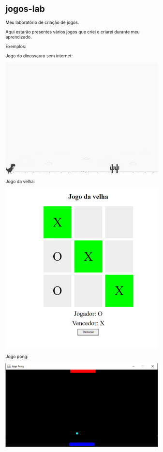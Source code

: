 # jogos-lab

Meu laboratório de criação de jogos.

Aqui estarão presentes vários jogos que criei e criarei durante meu aprendizado.

Exemplos:

Jogo do dinossauro sem internet:

![Exemplo jogo](./assets/example.png)

Jogo da velha:

![Exemplo jogo](./assets/Ganhador.PNG)

Jogo pong:

![Exemplo jogo](./assets/pong.PNG)

